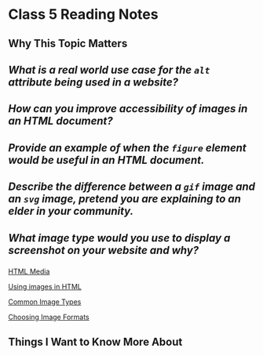 # Class 5 Reading Notes

## Why This Topic Matters

### 

## *What is a real world use case for the `alt` attribute being used in a website?*

### 

## *How can you improve accessibility of images in an HTML document?*

###

## *Provide an example of when the `figure` element would be useful in an HTML document.*

###

## *Describe the difference between a `gif` image and an `svg` image, pretend you are explaining to an elder in your community.*

### 

## *What image type would you use to display a screenshot on your website and why?*

### 

[HTML Media](https://developer.mozilla.org/en-US/docs/Learn/HTML/Multimedia_and_embedding)

[Using images in HTML](https://developer.mozilla.org/en-US/docs/Learn/HTML/Multimedia_and_embedding/Images_in_HTML)

[Common Image Types](https://developer.mozilla.org/en-US/docs/Web/Media/Formats/Image_types)

[Choosing Image Formats](https://developer.mozilla.org/en-US/docs/Web/Media/Formats/Image_types#choosing_an_image_format)



## Things I Want to Know More About

### 

### 